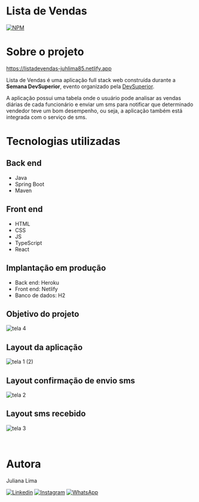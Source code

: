 # Lista de Vendas 
[![NPM](https://img.shields.io/npm/l/react)](https://github.com/JuhLima85/Lista-de-vendas/blob/main/licence) 

# Sobre o projeto

https://listadevendas-juhlima85.netlify.app

Lista de Vendas é uma aplicação full stack web  construída durante a  **Semana DevSuperior**, evento organizado pela [DevSuperior](https://devsuperior.com "Site da DevSuperior").

A aplicação possui uma tabela onde o usuário pode analisar as vendas diárias de cada funcionário e enviar um sms para notificar que determinado vendedor teve um bom desempenho, ou seja, a aplicação também está integrada com o serviço de sms.

# Tecnologias utilizadas
## Back end
- Java
- Spring Boot
- Maven
## Front end
- HTML
- CSS
- JS
- TypeScript
- React
## Implantação em produção
- Back end: Heroku
- Front end: Netlify
- Banco de dados: H2

## Objetivo do projeto
![tela 4](https://user-images.githubusercontent.com/89745459/181821696-4d03a865-d79f-4397-a51d-fe45f830bf7d.png)

## Layout da aplicação
![tela 1 (2)](https://user-images.githubusercontent.com/89745459/181824595-24ab4043-5334-40ec-82c9-5183f2f81293.png)

## Layout confirmação de envio sms
![tela 2](https://user-images.githubusercontent.com/89745459/181824722-6e779337-4e18-4de0-9a7c-3d2ef293d7d9.png)

## Layout sms recebido
![tela 3](https://user-images.githubusercontent.com/89745459/181824120-6b42e89e-cd5f-4006-8a74-f6384d5c50b4.png)

<br/>

# Autora
Juliana Lima

[![Linkedin](https://img.shields.io/badge/-LinkedIn-%230077B5?style=for-the-badge&logo=linkedin&logoColor=white)](https://www.linkedin.com/feed/?trk=guest_homepage-basic_nav-header-signin)
[![Instagram](https://img.shields.io/badge/Instagram-E4405F?style=for-the-badge&logo=instagram&logoColor=white)](https://www.instagram.com/juhamil)
[![WhatsApp](https://img.shields.io/badge/WhatsApp-25D366?style=for-the-badge&logo=whatsapp&logoColor=white)](https://contate.me/Juliana-Lima)
